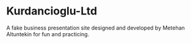 # Kurdancioglu-Ltd
A fake business presentation site designed and developed by Metehan Altuntekin for fun and practicing.
